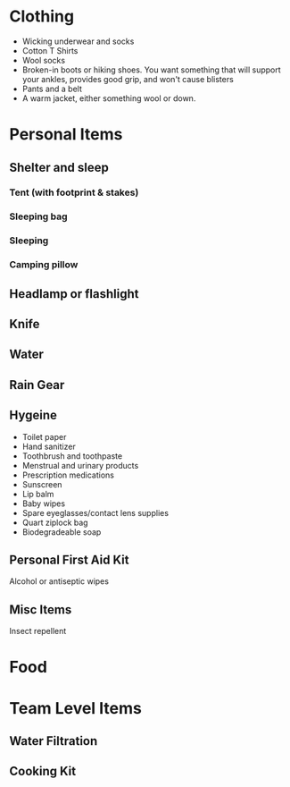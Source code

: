 # Clothing
* Wicking underwear and socks
* Cotton T Shirts
* Wool socks
* Broken-in boots or hiking shoes. You want something that will support your ankles, provides good grip, and won't cause blisters
* Pants and a belt
* A warm jacket, either something wool or down. 

# Personal Items

## Shelter and sleep
### Tent (with footprint & stakes)
### Sleeping bag
### Sleeping
### Camping pillow

## Headlamp or flashlight
## Knife
## Water
## Rain Gear

## Hygeine
* Toilet paper
* Hand sanitizer
* Toothbrush and toothpaste
* Menstrual and urinary products
* Prescription medications
* Sunscreen
* Lip balm
* Baby wipes
* Spare eyeglasses/contact lens supplies
* Quart ziplock bag
* Biodegradeable soap

## Personal First Aid Kit 
Alcohol or antiseptic wipes

## Misc Items
Insect repellent

# Food

# Team Level Items
## Water Filtration
## Cooking Kit
## 


